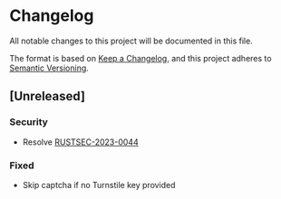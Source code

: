 # Changelog

All notable changes to this project will be documented in this file.

The format is based on [Keep a Changelog](https://keepachangelog.com/en/1.1.0/),
and this project adheres to [Semantic Versioning](https://semver.org/spec/v2.0.0.html).

## [Unreleased]

### Security

-   Resolve [RUSTSEC-2023-0044](https://rustsec.org/advisories/RUSTSEC-2023-0044)


### Fixed

-   Skip captcha if no Turnstile key provided
